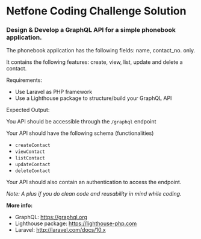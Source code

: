 # Netfone Coding Challenge Solution

### Design & Develop a GraphQL API for a simple phonebook application.

The phonebook application has the following fields: name, contact_no. only.

It contains the following features: create, view, list, update and delete a contact.

Requirements:
- Use Laravel as PHP framework
- Use a Lighthouse package to structure/build your GraphQL API

Expected Output:

You API should be accessible through the `/graphql` endpoint

Your API should have the following schema (functionalities)
- `createContact`
- `viewContact`
- `listContact`
- `updateContact`
- `deleteContact`

Your API should also contain an authentication to access the endpoint.

_Note: A plus if you do clean code and reusability in mind while coding._

**More info:**
- GraphQL: https://graphql.org
- Lighthouse package: https://lighthouse-php.com
- Laravel: http://laravel.com/docs/10.x
